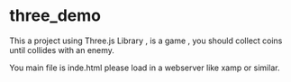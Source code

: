 # three_demo

This a project using Three.js Library , is a game , you should collect coins until collides with an enemy.

You main file is inde.html please load in a webserver like xamp or similar.
